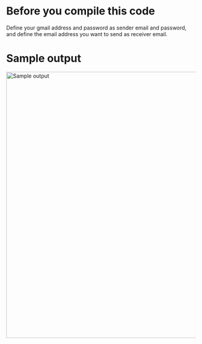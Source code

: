 # Before you compile this code
Define your gmail address and password as sender email and password, and define the email address you want to send as receiver email.

# Sample output
<img width="708" alt="Sample output" src="https://user-images.githubusercontent.com/24274444/98893468-15732b00-2468-11eb-8f3a-23b054870805.png">
